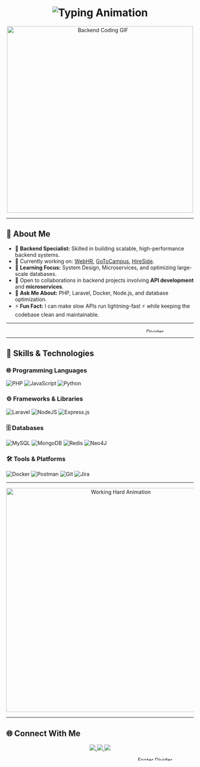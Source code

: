 <h1 align="center">
  <img src="https://readme-typing-svg.demolab.com?font=Fira+Code&weight=700&size=32&pause=1000&color=FFFFFF&width=500&lines=Hi+There!+👋;I'm+Usama+Shaikh.;Backend+PHP+Developer" alt="Typing Animation">
</h1>


<p align="center">
  <img src="https://i.giphy.com/media/v1.Y2lkPTc5MGI3NjExeno3Z3BrMjYxZjhld3gyOGpmeXY1ZXEwdTN4OXZwY3dtY2R2aGt0aCZlcD12MV9pbnRlcm5hbF9naWZfYnlfaWQmY3Q9Zw/Y4ak9Ki2GZCbJxAnJD/giphy.gif" width="500" alt="Backend Coding GIF">
</p>

---

## 🌟 About Me

- 🔧 **Backend Specialist:** Skilled in building scalable, high-performance backend systems.
- 🔭 Currently working on: [WebHR](https://web.hr/), [GoToCampus](https://gotocampus.com/), [HireSide](https://hireside.com/).
- 🌱 **Learning Focus:** System Design, Microservices, and optimizing large-scale databases.
- 👯 Open to collaborations in backend projects involving **API development** and **microservices**.
- 💬 **Ask Me About:** PHP, Laravel, Docker, Node.js, and database optimization.
- ⚡ **Fun Fact:** I can make slow APIs run lightning-fast ⚡ while keeping the codebase clean and maintainable.

---

<p align="center">
  <img src="https://media.giphy.com/media/1zLKLLXKmI6GJWL5YZ/giphy.gif" width="800" height="10" alt="Divider">
</p>

---

## 🚀 Skills & Technologies

### 🌐 **Programming Languages**
![PHP](https://img.shields.io/badge/php-%23777BB4.svg?style=for-the-badge&logo=php&logoColor=white)
![JavaScript](https://img.shields.io/badge/javascript-%23323330.svg?style=for-the-badge&logo=javascript&logoColor=%23F7DF1E)
![Python](https://img.shields.io/badge/python-3670A0?style=for-the-badge&logo=python&logoColor=ffdd54)

### ⚙️ **Frameworks & Libraries**
![Laravel](https://img.shields.io/badge/laravel-%23FF2D20.svg?style=for-the-badge&logo=laravel&logoColor=white)
![NodeJS](https://img.shields.io/badge/node.js-6DA55F?style=for-the-badge&logo=node.js&logoColor=white)
![Express.js](https://img.shields.io/badge/express.js-%23404d59.svg?style=for-the-badge&logo=express&logoColor=%2361DAFB)

### 🗄️ **Databases**
![MySQL](https://img.shields.io/badge/mysql-4479A1.svg?style=for-the-badge&logo=mysql&logoColor=white)
![MongoDB](https://img.shields.io/badge/MongoDB-%234ea94b.svg?style=for-the-badge&logo=mongodb&logoColor=white)
![Redis](https://img.shields.io/badge/redis-%23DD0031.svg?style=for-the-badge&logo=redis&logoColor=white)
![Neo4J](https://img.shields.io/badge/Neo4j-008CC1?style=for-the-badge&logo=neo4j&logoColor=white)

### 🛠️ **Tools & Platforms**
![Docker](https://img.shields.io/badge/docker-%230db7ed.svg?style=for-the-badge&logo=docker&logoColor=white)
![Postman](https://img.shields.io/badge/Postman-FF6C37?style=for-the-badge&logo=postman&logoColor=white)
![Git](https://img.shields.io/badge/git-%23F05033.svg?style=for-the-badge&logo=git&logoColor=white)
![Jira](https://img.shields.io/badge/jira-%230A0FFF.svg?style=for-the-badge&logo=jira&logoColor=white)

---

<p align="center">
  <img src="https://media.giphy.com/media/l41lVz4hED66kFZhC/giphy.gif" width="600" alt="Working Hard Animation">
</p>

---

## 🌐 Connect With Me

<div align="center">
  <a href="https://facebook.com/people/Osama-Shaikh/pfbid0UFoz9FnFB37UGbM6obPK5KeP5F4riaVCeJrcDHpJg3vYx3ubUyGEhn9DAJqNdQ1Jl/" target="_blank">
    <img src="https://img.shields.io/badge/Facebook-%231877F2.svg?style=for-the-badge&logo=facebook&logoColor=white" />
  </a>
  <a href="https://linkedin.com/in/osama-sheikh1/" target="_blank">
    <img src="https://img.shields.io/badge/LinkedIn-%230077B5.svg?style=for-the-badge&logo=linkedin&logoColor=white" />
  </a>
  <a href="https://codepen.io/Osama-sheikh-the-reactor/" target="_blank">
    <img src="https://img.shields.io/badge/Codepen-000000.svg?style=for-the-badge&logo=codepen&logoColor=white" />
  </a>
</div>

<p align="center">
  <img src="https://media.giphy.com/media/Q7LHmoFwVP6Yc1swZs/giphy.gif" width="800" height="10" alt="Footer Divider">
</p>
